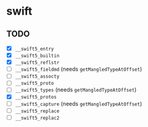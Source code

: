 # swift

## TODO

- [x] `__swift5_entry`
- [x] `__swift5_builtin`
- [x] `__swift5_reflstr`
- [ ] `__swift5_fieldmd` (needs `getMangledTypeAtOffset`)
- [ ] `__swift5_assocty`
- [ ] `__swift5_proto`
- [ ] `__swift5_types` (needs `getMangledTypeAtOffset`)
- [x] `__swift5_protos`
- [ ] `__swift5_capture` (needs `getMangledTypeAtOffset`)
- [ ] `__swift5_replace`
- [ ] `__swift5_replac2`
